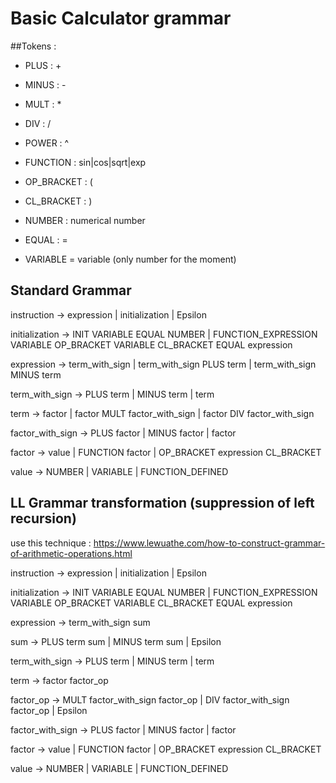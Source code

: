 # Basic Calculator grammar

##Tokens :

- PLUS : +

- MINUS : -

- MULT : *

- DIV : /

- POWER : ^

- FUNCTION : sin|cos|sqrt|exp

- OP_BRACKET : (

- CL_BRACKET : )

- NUMBER : numerical number

- EQUAL : =

- VARIABLE = variable (only number for the moment)

## Standard Grammar

instruction -> expression
                | initialization
                | Epsilon
                
initialization -> INIT VARIABLE EQUAL NUMBER
                    | FUNCTION_EXPRESSION VARIABLE OP_BRACKET VARIABLE CL_BRACKET EQUAL expression
                
expression -> term_with_sign 
                | term_with_sign PLUS term 
                | term_with_sign MINUS term
                
term_with_sign -> PLUS term
                    | MINUS term
                    | term

term -> factor
        | factor MULT factor_with_sign
        | factor DIV factor_with_sign
        
factor_with_sign -> PLUS factor
                    | MINUS factor
                    | factor
            
factor -> value
            | FUNCTION factor
            | OP_BRACKET expression CL_BRACKET
            
value -> NUMBER
            | VARIABLE
            | FUNCTION_DEFINED

## LL Grammar transformation (suppression of left recursion)

use this technique : https://www.lewuathe.com/how-to-construct-grammar-of-arithmetic-operations.html

instruction -> expression
                | initialization
                | Epsilon
                
initialization -> INIT VARIABLE EQUAL NUMBER
                    | FUNCTION_EXPRESSION VARIABLE OP_BRACKET VARIABLE CL_BRACKET EQUAL expression
                
expression -> term_with_sign sum

sum -> PLUS term sum 
        | MINUS term sum 
        | Epsilon
        
term_with_sign -> PLUS term
                    | MINUS term
                    | term

term -> factor factor_op

factor_op -> MULT factor_with_sign factor_op 
                | DIV factor_with_sign factor_op 
                | Epsilon
                
factor_with_sign -> PLUS factor
                    | MINUS factor
                    | factor
                
factor -> value
            | FUNCTION factor
            | OP_BRACKET expression CL_BRACKET
            
value -> NUMBER
            | VARIABLE
            | FUNCTION_DEFINED
                







